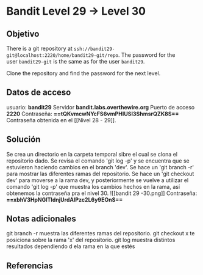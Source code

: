 # Bandit Level 29 → Level 30

## Objetivo
There is a git repository at `ssh://bandit29-git@localhost:2220/home/bandit29-git/repo`. The password for the user `bandit29-git` is the same as for the user `bandit29`.

Clone the repository and find the password for the next level.
## Datos de acceso
usuario: **bandit29**
Servidor **bandit.labs.overthewire.org**
Puerto de acceso **2220**
Contraseña: **==tQKvmcwNYcFS6vmPHIUSI3ShmsrQZK8S==**
Contraseña obtenida en el [[Nivel 28 - 29]].
## Solución
Se crea un directorio en la carpeta temporal sibre el cual se clona el repositorio dado.
Se revisa el comando 'git log -p' y se encuentra que se estuvieron haciendo cambios en el branch 'dev'.
Se hace un 'git branch -r' para mostrar las diferentes ramas del repositorio.
Se hace un 'git checkout dev' para moverse a la rama dev, y posteriormente se vuelve a utilizar el comando 'git log -p' que muestra los cambios hechos en la rama, así obtenemos la contraseña pra el nivel 30.
![[bandit 29 -30.png]]
Contraseña: **==xbhV3HpNGlTIdnjUrdAlPzc2L6y9EOnS==**
## Notas adicionales
git branch -r muestra las diferentes ramas del repositorio.
git checkout x te posiciona sobre la rama 'x' del repositorio.
git log muestra distintos resultados dependiendo d ela rama en la que estés
## Referencias
